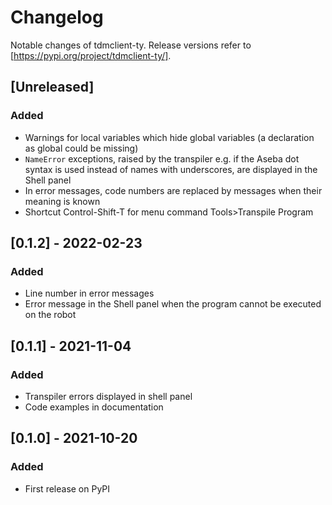 # Changelog

Notable changes of tdmclient-ty. Release versions refer to [https://pypi.org/project/tdmclient-ty/].

## [Unreleased]

### Added

- Warnings for local variables which hide global variables (a declaration as global could be missing)
- `NameError` exceptions, raised by the transpiler e.g. if the Aseba dot syntax is used instead of names with underscores, are displayed in the Shell panel
- In error messages, code numbers are replaced by messages when their meaning is known
- Shortcut Control-Shift-T for menu command Tools>Transpile Program

## [0.1.2] - 2022-02-23

### Added

- Line number in error messages
- Error message in the Shell panel when the program cannot be executed on the robot

## [0.1.1] - 2021-11-04

### Added

- Transpiler errors displayed in shell panel
- Code examples in documentation

## [0.1.0] - 2021-10-20

### Added

- First release on PyPI
